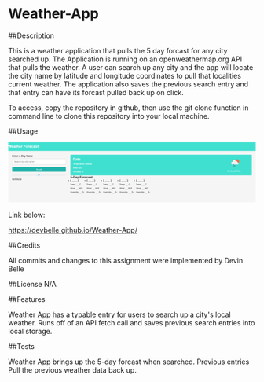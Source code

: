# Weather-App

##Description

This is a weather application that pulls the 5 day forcast for any city searched up. The Application is running on an openweathermap.org API that pulls the weather. A user can search up any city and the app will locate the city name by latitude and longitude coordinates to pull that localities current weather. The application also saves the previous search entry and that entry can have its forcast pulled back up on click.

To access, copy the repository in github, then use the git clone function in command line to clone this repository into your local machine.

##Usage

![Screenshot](Weather-App.png)

Link below:

https://devbelle.github.io/Weather-App/

##Credits

All commits and changes to this assignment were implemented by Devin Belle

##License N/A

##Features

Weather App has a typable entry for users to search up a city's local weather. Runs off of an API fetch call and saves previous search entries into local storage.  

##Tests

Weather App brings up the 5-day forcast when searched. Previous entries Pull the previous weather data back up. 
